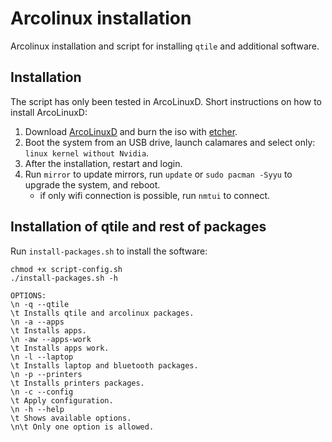 # Arcolinux installation

Arcolinux installation and script for installing `qtile` and additional software.

## Installation 

The script has only been tested in ArcoLinuxD. Short instructions on how to install ArcoLinuxD:

1. Download [ArcoLinuxD](https://arcolinux.info/download/) and burn the iso with [etcher](https://github.com/balena-io/etcher).
2. Boot the system from an USB drive, launch calamares and select only: `linux kernel without Nvidia`.
3. After the installation, restart and login.
4. Run `mirror` to update mirrors, run `update` or `sudo pacman -Syyu` to upgrade the system, and reboot.
    - if only wifi connection is possible, run `nmtui` to connect.

## Installation of qtile and rest of packages

Run `install-packages.sh` to install the software:

```
chmod +x script-config.sh
./install-packages.sh -h

OPTIONS:
\n -q --qtile
\t Installs qtile and arcolinux packages.
\n -a --apps
\t Installs apps.
\n -aw --apps-work
\t Installs apps work.
\n -l --laptop
\t Installs laptop and bluetooth packages.
\n -p --printers
\t Installs printers packages.
\n -c --config
\t Apply configuration.
\n -h --help
\t Shows available options.
\n\t Only one option is allowed.
```



